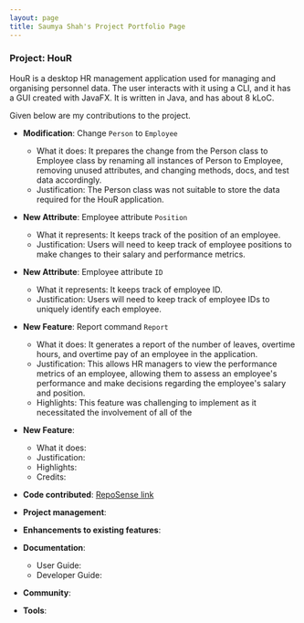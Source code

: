 ```yaml
---
layout: page
title: Saumya Shah's Project Portfolio Page
---
```


### Project: HouR

HouR is a desktop HR management application used for managing and organising personnel data.
The user interacts with it using a CLI, and it has a GUI created with JavaFX.
It is written in Java, and has about 8 kLoC.

Given below are my contributions to the project.

* **Modification**: Change `Person` to `Employee`
    * What it does: It prepares the change from the Person class to Employee class by renaming all instances of Person to Employee, removing unused attributes, and changing methods, docs, and test data accordingly.
    * Justification: The Person class was not suitable to store the data required for the HouR application.

* **New Attribute**: Employee attribute `Position`
    * What it represents: It keeps track of the position of an employee.
    * Justification: Users will need to keep track of employee positions to make changes to their salary and performance metrics.

* **New Attribute**: Employee attribute `ID`
    * What it represents: It keeps track of employee ID.
    * Justification: Users will need to keep track of employee IDs to uniquely identify each employee.

* **New Feature**: Report command `Report`
    * What it does: It generates a report of the number of leaves, overtime hours, and overtime pay of an employee in the application.
    * Justification: This allows HR managers to view the performance metrics of an employee, allowing them to assess an employee's performance and make decisions regarding the employee's salary and position.
    * Highlights: This feature was challenging to implement as it necessitated the involvement of all of the 



* **New Feature**: 
    * What it does:
    * Justification:
    * Highlights:
    * Credits:

* **Code contributed**: [RepoSense link](https://nus-cs2103-ay2324s1.github.io/tp-dashboard/?search=LordSaumya&breakdown=true)

* **Project management**:

* **Enhancements to existing features**:

* **Documentation**:
    * User Guide:
    * Developer Guide:

* **Community**:

* **Tools**:
